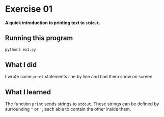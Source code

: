 # Exercise 01

**A quick introduction to printing text to `stdout`.**

## Running this program

```sh
python3 ex1.py
```

## What I did

I wrote some `print` statements line by line and had them show on screen.

## What I learned

The function `print` sends strings to `stdout`.
These strings can be defined by surrounding `"` or `'`, each able to contain the other inside them.
